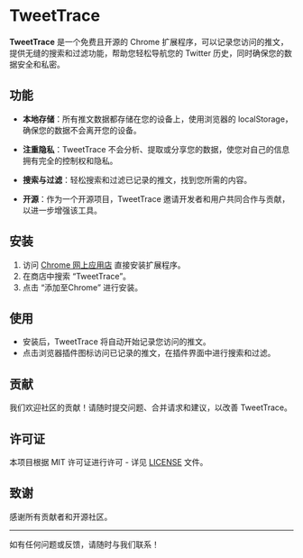 # TweetTrace  

**TweetTrace** 是一个免费且开源的 Chrome 扩展程序，可以记录您访问的推文，提供无缝的搜索和过滤功能，帮助您轻松导航您的 Twitter 历史，同时确保您的数据安全和私密。  

## 功能 

- **本地存储**：所有推文数据都存储在您的设备上，使用浏览器的 localStorage，确保您的数据不会离开您的设备。  

- **注重隐私**：TweetTrace 不会分析、提取或分享您的数据，使您对自己的信息拥有完全的控制权和隐私。  

- **搜索与过滤**：轻松搜索和过滤已记录的推文，找到您所需的内容。  

- **开源**：作为一个开源项目，TweetTrace 邀请开发者和用户共同合作与贡献，以进一步增强该工具。  

## 安装  

1. 访问 [Chrome 网上应用店](https://chrome.google.com/webstore) 直接安装扩展程序。  
2. 在商店中搜索 “TweetTrace”。  
3. 点击 “添加至Chrome” 进行安装。  

## 使用  

- 安装后，TweetTrace 将自动开始记录您访问的推文。  
- 点击浏览器插件图标访问已记录的推文，在插件界面中进行搜索和过滤。

## 贡献  

我们欢迎社区的贡献！请随时提交问题、合并请求和建议，以改善 TweetTrace。  

## 许可证  

本项目根据 MIT 许可证进行许可 - 详见 [LICENSE](LICENSE) 文件。  

## 致谢  

感谢所有贡献者和开源社区。  

---  

如有任何问题或反馈，请随时与我们联系！
